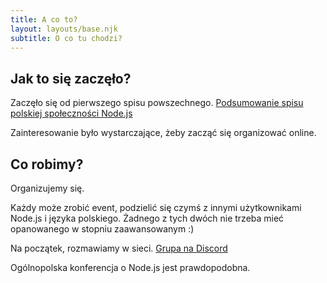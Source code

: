 ```yaml
---
title: A co to?
layout: layouts/base.njk
subtitle: O co tu chodzi?
---
```


## Jak to się zaczęło?

Zaczęło się od pierwszego spisu powszechnego.
[Podsumowanie spisu polskiej społeczności Node.js](https://dev.to/naugtur/spis-powszechny-node-js-w-polsce-24o2)

Zainteresowanie było wystarczające, żeby zacząć się organizować online.

## Co robimy?

Organizujemy się. 

Każdy może zrobić event, podzielić się czymś z innymi użytkownikami Node.js i języka polskiego. Żadnego z tych dwóch nie trzeba mieć opanowanego w stopniu zaawansowanym :)

Na początek, rozmawiamy w sieci. [Grupa na Discord](https://discord.gg/YqXEcP2)

Ogólnopolska konferencja o Node.js jest prawdopodobna.